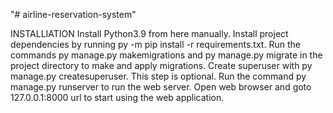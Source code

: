 "# airline-reservation-system" 



INSTALLIATION 
Install Python3.9 from here manually.
Install project dependencies by running py -m pip install -r requirements.txt.
Run the commands py manage.py makemigrations and py manage.py migrate in the project directory to make and apply migrations.
Create superuser with py manage.py createsuperuser. This step is optional.
Run the command py manage.py runserver to run the web server.
Open web browser and goto 127.0.0.1:8000 url to start using the web application.
